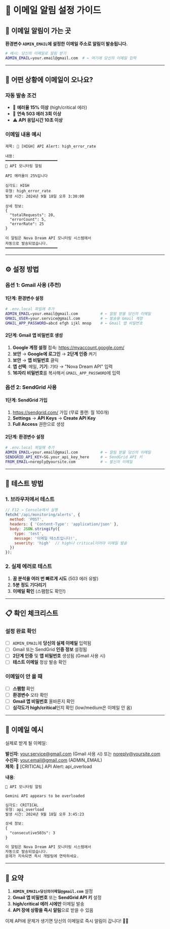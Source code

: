 # 📧 이메일 알림 설정 가이드

## 🎯 이메일 알림이 가는 곳

**환경변수 `ADMIN_EMAIL`에 설정한 이메일 주소로 알림이 발송됩니다.**

```bash
# 예시: 당신의 이메일로 알림 받기
ADMIN_EMAIL=your.email@gmail.com  # ← 여기에 당신의 이메일 입력
```

---

## 📨 어떤 상황에 이메일이 오나요?

### 자동 발송 조건
- 🔴 **에러율 15% 이상** (high/critical 에러)
- 🚨 **연속 503 에러 3회 이상**
- ⚠️ **API 응답시간 10초 이상**

### 이메일 내용 예시
```
제목: 🚨 [HIGH] API Alert: high_error_rate

내용:
━━━━━━━━━━━━━━━━━━━━━━━
🚨 API 모니터링 알림

API 에러율이 25%입니다

심각도: HIGH
유형: high_error_rate  
발생 시간: 2024년 9월 18일 오후 3:30:00

상세 정보:
{
  "totalRequests": 20,
  "errorCount": 5,
  "errorRate": 25
}

이 알림은 Nova Dream API 모니터링 시스템에서
자동으로 발송되었습니다.
━━━━━━━━━━━━━━━━━━━━━━━
```

---

## ⚙️ 설정 방법

### 옵션 1: Gmail 사용 (추천)

#### 1단계: 환경변수 설정
```bash
# .env.local 파일에 추가
ADMIN_EMAIL=your.email@gmail.com          # ← 알림 받을 당신의 이메일
GMAIL_USER=your.service@gmail.com         # ← 발송용 Gmail 계정  
GMAIL_APP_PASSWORD=abcd efgh ijkl mnop    # ← Gmail 앱 비밀번호
```

#### 2단계: Gmail 앱 비밀번호 생성
1. **Google 계정 설정** 접속: https://myaccount.google.com/
2. **보안** → **Google에 로그인** → **2단계 인증** 켜기
3. **보안** → **앱 비밀번호** 클릭
4. **앱 선택**: 메일, **기기**: 기타 → "Nova Dream API" 입력
5. **16자리 비밀번호**를 복사해서 `GMAIL_APP_PASSWORD`에 입력

### 옵션 2: SendGrid 사용

#### 1단계: SendGrid 가입
1. https://sendgrid.com/ 가입 (무료 플랜: 월 100개)
2. **Settings** → **API Keys** → **Create API Key**
3. **Full Access** 권한으로 생성

#### 2단계: 환경변수 설정
```bash
# .env.local 파일에 추가
ADMIN_EMAIL=your.email@gmail.com          # ← 알림 받을 당신의 이메일
SENDGRID_API_KEY=SG.your_api_key_here     # ← SendGrid API 키
FROM_EMAIL=noreply@yoursite.com           # ← 발신자 이메일
```

---

## 🧪 테스트 방법

### 1. 브라우저에서 테스트
```javascript
// F12 → Console에서 실행
fetch('/api/monitoring/alerts', {
  method: 'POST',
  headers: { 'Content-Type': 'application/json' },
  body: JSON.stringify({
    type: 'test',
    message: '이메일 테스트입니다!',
    severity: 'high'  // high나 critical이어야 이메일 발송
  })
});
```

### 2. 실제 에러로 테스트
1. **꿈 분석을 여러 번 빠르게 시도** (503 에러 유발)
2. **5분 정도 기다리기**
3. **이메일 확인** (스팸함도 확인!)

---

## 📋 확인 체크리스트

### 설정 완료 확인
- [ ] `ADMIN_EMAIL`에 **당신의 실제 이메일** 입력됨
- [ ] Gmail 또는 SendGrid **인증 정보** 설정됨
- [ ] **2단계 인증** 및 **앱 비밀번호** 생성됨 (Gmail 사용 시)
- [ ] **테스트 이메일** 정상 발송 확인

### 이메일이 안 올 때
- [ ] **스팸함** 확인
- [ ] **환경변수** 오타 확인
- [ ] **Gmail 앱 비밀번호** 올바른지 확인
- [ ] **심각도가 high/critical**인지 확인 (low/medium은 이메일 안 옴)

---

## 📧 이메일 예시

실제로 받게 될 이메일:

**발신자**: your.service@gmail.com (Gmail 사용 시) 또는 noreply@yoursite.com  
**수신자**: your.email@gmail.com (ADMIN_EMAIL)  
**제목**: 🚨 [CRITICAL] API Alert: api_overload  

**내용**:
```html
🚨 API 모니터링 알림

Gemini API appears to be overloaded

심각도: CRITICAL
유형: api_overload
발생 시간: 2024년 9월 18일 오후 3:45:23

상세 정보:
{
  "consecutive503s": 3
}

이 알림은 Nova Dream API 모니터링 시스템에서 
자동으로 발송되었습니다.
문제가 지속되면 즉시 개발팀에 연락하세요.
```

---

## 🎯 요약

1. **`ADMIN_EMAIL=당신의이메일@gmail.com`** 설정
2. **Gmail 앱 비밀번호** 또는 **SendGrid API 키** 설정  
3. **high/critical 에러 시에만** 이메일 발송
4. **API 장애 상황을 즉시 알림**으로 받을 수 있음

이제 API에 문제가 생기면 당신의 이메일로 즉시 알림이 갑니다! 📧✅